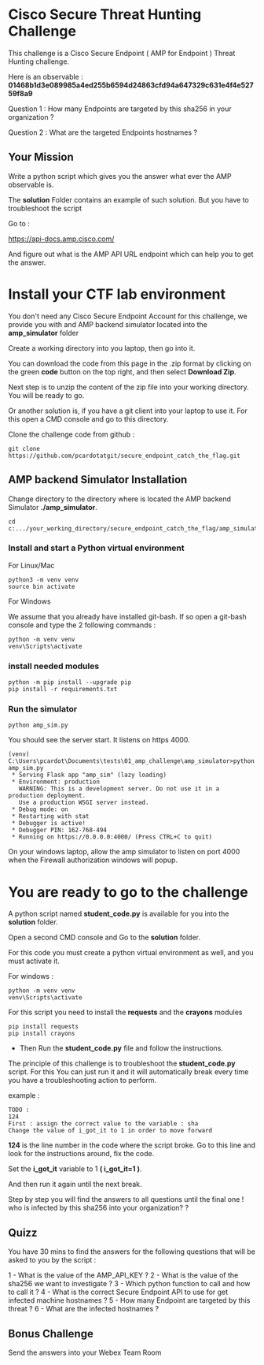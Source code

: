# Cisco Secure Threat Hunting Challenge

This challenge is a Cisco Secure Endpoint ( AMP for Endpoint ) Threat Hunting challenge.


Here is an observable : **01468b1d3e089985a4ed255b6594d24863cfd94a647329c631e4f4e52759f8a9** 

Question 1 : How many Endpoints are targeted by this sha256 in your organization ?

Question 2 : What are the targeted Endpoints hostnames ?

## Your Mission

Write a python script which gives you the answer what ever the AMP observable is.

The **solution** Folder contains an example of such solution.   But you have to troubleshoot the script

Go to : 

https://api-docs.amp.cisco.com/

And figure out what is the AMP API URL endpoint which can help you to get the answer.

# Install your CTF lab environment

You don't need any Cisco Secure Endpoint Account for this challenge, we provide you with and AMP backend simulator located into the **amp_simulator** folder

Create a working directory into you laptop, then go into it.

You can download the code from this page in the .zip format by clicking on the green **code** button on the top right, and then select **Download Zip**.

Next step is to unzip the content of the zip file into your working directory. You will be ready to go.

Or another solution is, if you have a git client into your laptop to use it. 
For this open a CMD console and go to this directory.

Clone the challenge code from github :

	git clone https://github.com/pcardotatgit/secure_endpoint_catch_the_flag.git

## AMP backend Simulator Installation

Change directory to the directory where is located the AMP backend Simulator **./amp_simulator**.

	cd c:.../your_working_directory/secure_endpoint_catch_the_flag/amp_simulator

### Install and start a Python virtual environment

For Linux/Mac 

	python3 -m venv venv
	source bin activate

For Windows 
	
We assume that you already have installed git-bash.  If so open a git-bash console and type the 2 following commands :

	python -m venv venv 
	venv\Scripts\activate
	
### install needed modules
	
	python -m pip install --upgrade pip
	pip install -r requirements.txt

### Run the simulator

	python amp_sim.py
	
You should see the server start. It listens on https 4000.	
	
	(venv) C:\Users\pcardot\Documents\tests\01_amp_challenge\amp_simulator>python amp_sim.py
	 * Serving Flask app "amp_sim" (lazy loading)
	 * Environment: production
	   WARNING: This is a development server. Do not use it in a production deployment.
	   Use a production WSGI server instead.
	 * Debug mode: on
	 * Restarting with stat
	 * Debugger is active!
	 * Debugger PIN: 162-768-494
	 * Running on https://0.0.0.0:4000/ (Press CTRL+C to quit)

On your windows laptop, allow the amp simulator to listen on port 4000 when the Firewall authorization windows will popup.

# You are ready to go to the challenge

A python script named **student_code.py** is available for you into the **solution** folder.

Open a second CMD console and Go to the **solution** folder.

For this code you must create a python virtual environment as well, and you must activate it.

For windows :

	python -m venv venv 
	venv\Scripts\activate

For this script you need to install the **requests** and the **crayons** modules

	pip install requests
	pip install crayons

- Then Run the **student_code.py** file and follow the instructions.

The principle of this challenge is to troubleshoot the **student_code.py** script.  For this You can just run it and it will automatically break every time you have a troubleshooting action to perform.

example :

	TODO :
	124
	First : assign the correct value to the variable : sha
	Change the value of i_got_it to 1 in order to move forward

**124** is the line number in the code where the script broke.  Go to this line and look for the instructions around, fix the code. 

Set the **i_got_it** variable to 1 **( i_got_it=1 )**.

And then run it again until the next break.

Step by step you will find the answers to all questions until the final one !  who is infected by this sha256 into your organization? ?

## Quizz

You have 30 mins to find the answers for the following questions that will be asked to you by the script :

1 - What is the value of the AMP_API_KEY ?
2 - What is the value of the sha256 we want to investigate ?
3 - Which python function to call and how to call it ?
4 - What is the correct Secure Endpoint API to use for get infected machine hostnames ?
5 - How many Endpoint are targeted by this threat ?
6 - What are the infected hostnames ?

## Bonus Challenge

Send the answers into your Webex Team Room


